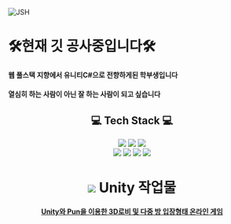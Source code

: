 ![JSH](https://capsule-render.vercel.app/api?type=waving&color=auto&height=150&section=header&text=Developer%20JSH&fontSize=45)

# 🛠현재 깃 공사중입니다🛠


#### 웹 풀스택 지향에서 유니티C#으로 전향하게된 학부생입니다

#### 열심히 하는 사람이 아닌 잘 하는 사람이 되고 싶습니다

<div align=center>
  
## 💻 Tech Stack 💻

<img src="https://img.shields.io/badge/UNITY-FFFFFF?style=flat&logo=unity&logoColor=black"/>
<img src="https://img.shields.io/badge/CSharp-239120?style=flat&logo=csharp&logoColor=black"/>
<img src="https://img.shields.io/badge/MYSQL-4479A1?style=flat&logo=mysql&logoColor=black"/>

<br/>
<img src="https://img.shields.io/badge/Spring-6DB33F?style=flat&logo=spring&logoColor=black"/>
<img src="https://img.shields.io/badge/HTML5-E34F26?style=flat&logo=html5&logoColor=black"/>
<img src="https://img.shields.io/badge/JAVA-007396?style=flat&logo=Java&logoColor=black"/>
<img src="https://img.shields.io/badge/JavaScript-F7DF1E?style=flat&logo=JavaScript&logoColor=black"/>

</center>



# <img src="https://img.shields.io/badge/UNITY-FFFFFF?style=flat&logo=unity&logoColor=black"/> Unity 작업물
#### [Unity와 Pun을 이용한 3D로비 및 다중 방 입장형태 온라인 게임](https://github.com/jsh991226/ProjectHIM) 
